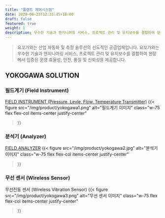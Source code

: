 ```yaml
---
title: "플랜트 제어시스템"
date: 2020-06-23T12:33:45+10:00
draft: false
featured: true
weight: 1
description: 우수한 기술과 엔지니어링 서비스, 프로젝트 관리 및 유지보수를 결합하여 현장에서 입증된 운영 효율성, 안전, 품질 및 신뢰성을 제공
---
```


> 요꼬가와는 산업 자동화 및 측정 솔루션의 선도적인 공급업체입니다. 요꼬가와는 우수한 기술과 엔지니어링 서비스, 프로젝트 관리 및 유지보수를 결합하여 현장에서 입증된 운영 효율성, 안전, 품질 및 신뢰성을 제공합니다.

## YOKOGAWA SOLUTION

### 필드계기 (Field Instrument)
[FIELD INSTRUMENT (Pressure, Levle, Flow, Temperature Transmitter)](https://www.yokogawa.com/kr/solutions/products-and-services/measurement/field-instruments-products/#Overview)
{{< figure
  src="/img/product/yokogawa1.png"
  alt="필드계기 이미지"
  class="w-75 flex flex-col items-center justify-center"
>}}

### 분석기 (Analyzer)
[FIELD ANALYZER](https://www.yokogawa.com/kr/solutions/products-and-services/measurement/analyzers/#Overview)
{{< figure
  src="/img/product/yokogawa2.jpg"
  alt="분석기 이미지"
  class="w-75 flex flex-col items-center justify-center"
>}}

### 무선 센서 (Wireless Sensor)
무선진동 센서 (Wireless Vibration Sensor)
{{< figure
  src="/img/product/yokogawa3.png"
  alt="무선 센서 이미지"
  class="w-75 flex flex-col items-center justify-center"
>}}
